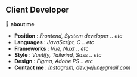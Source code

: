 ## Client Developer

📌 **about me**

 * **Position** : _Frontend, System developer .. etc_
 * **Languages** : _JavaScript, C .. etc_
 * **Frameworks** : _Vue, Nuxt .. etc_
 * **Style** : _Vuetify, Tailwind, Sass .. etc_
 * **Design** : _Figma, Adobe PS .. etc_
 * **Contact me** : _[Instagram](https://www.instagram.com/rhnrmrme/), <dev.yejun@gmail.com>_
